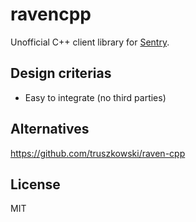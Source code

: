 # ravencpp

Unofficial C++ client library for [Sentry](https://sentry.io).

## Design criterias

- Easy to integrate (no third parties)

## Alternatives

https://github.com/truszkowski/raven-cpp

## License

MIT
